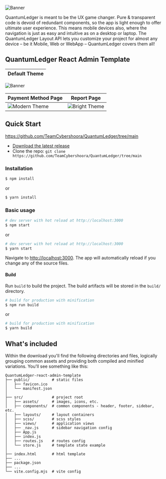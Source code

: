  
![Banner](https://drive.google.com/uc?export=view&id=1m_NdcqNR2hOo6iaPXyVMxJ0t9ZKcySzK)

QuantumLedger is meant to be the UX game changer. Pure & transparent code is devoid of redundant components, so the app is light enough to offer ultimate user experience. This means mobile devices also, where the navigation is just as easy and intuitive as on a desktop or laptop. The QuantumLedger Layout API lets you customize your project for almost any device – be it Mobile, Web or WebApp – QuantumLedger covers them all!

## QuantumLedger React Admin Template

| Default Theme |
| --- |
![Banner](https://drive.google.com/uc?export=view&id=1m_NdcqNR2hOo6iaPXyVMxJ0t9ZKcySzK)

| Payment Method Page | Report Page |
| --- | --- |
| ![Modern Theme](https://drive.google.com/uc?export=view&id=1nHbz65vz-jRnCXCDKlKnkrDxUI493lY9) | ![Bright Theme](https://drive.google.com/uc?export=view&id=1acLQcJAhSRzzG6xRYxTmtY5pYAsrW6UC) |


## Quick Start
https://github.com/TeamCybershoora/QuantumLedger/tree/main
- [Download the latest release](https://github.com/TeamCybershoora/QuantumLedger/tree/main)
- Clone the repo: `git clone https://github.com/TeamCybershoora/QuantumLedger/tree/main`

### Installation

``` bash
$ npm install
```

or

``` bash
$ yarn install
```

### Basic usage

``` bash
# dev server with hot reload at http://localhost:3000
$ npm start 
```

or 

``` bash
# dev server with hot reload at http://localhost:3000
$ yarn start
```

Navigate to [http://localhost:3000](http://localhost:3000). The app will automatically reload if you change any of the source files.

#### Build

Run `build` to build the project. The build artifacts will be stored in the `build/` directory.

```bash
# build for production with minification
$ npm run build
```

or

```bash
# build for production with minification
$ yarn build
```

## What's included

Within the download you'll find the following directories and files, logically grouping common assets and providing both compiled and minified variations. You'll see something like this:

```
QuantumLedger-react-admin-template
├── public/          # static files
│   ├── favicon.ico
│   └── manifest.json
│
├── src/             # project root
│   ├── assets/      # images, icons, etc.
│   ├── components/  # common components - header, footer, sidebar, etc.
│   ├── layouts/     # layout containers
│   ├── scss/        # scss styles
│   ├── views/       # application views
│   ├── _nav.js      # sidebar navigation config
│   ├── App.js
│   ├── index.js
│   ├── routes.js    # routes config
│   └── store.js     # template state example 
│
├── index.html       # html template
├── ...
├── package.json
├── ...
└── vite.config.mjs  # vite config
```
